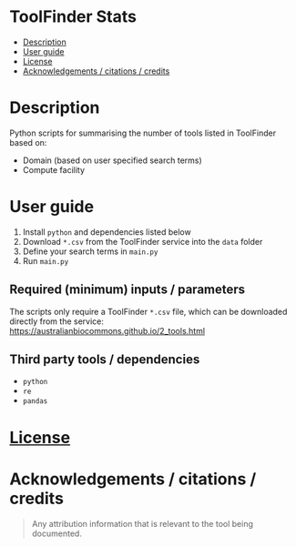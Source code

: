 ToolFinder Stats
==========

  - [Description](#description)
  - [User guide](#user-guide)
  - [License](#license)
  - [Acknowledgements / citations / credits](#acknowledgementscitationscredits)


# Description

Python scripts for summarising the number of tools listed in ToolFinder based on:

- Domain (based on user specified search terms)
- Compute facility


# User guide

1. Install `python` and dependencies listed below
2. Download `*.csv` from the ToolFinder service into the `data` folder
3. Define your search terms in `main.py`
4. Run `main.py`


## Required (minimum) inputs / parameters

The scripts only require a ToolFinder `*.csv` file, which can be downloaded directly from the service:
https://australianbiocommons.github.io/2_tools.html


## Third party tools / dependencies

- `python`
- `re`
- `pandas`


# [License](../LICENSE.md)


# Acknowledgements / citations / credits

> Any attribution information that is relevant to the tool being documented.
